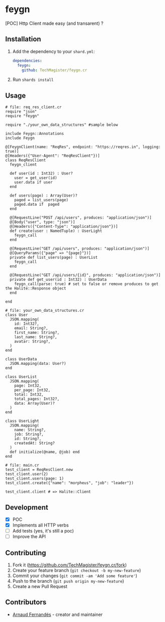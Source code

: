 # feygn

[POC] Http Client made easy (and transarent) ?

## Installation

1. Add the dependency to your `shard.yml`:

   ```yaml
   dependencies:
     feygn:
       github: TechMagister/feygn.cr
   ```

2. Run `shards install`

## Usage

```crystal
# file: req_res_client.cr
require "json"
require "feygn"

require "./your_own_data_structures" #sample below

include Feygn::Annotations
include Feygn

@[FeygnClient(name: "ReqRes", endpoint: "https://reqres.in", logging: true)]
@[Headers({"User-Agent": "ReqResClient"})]
class ReqResClient
  feygn_client
  
  def user(id : Int32) : User?
    user = get_user(id)
    user.data if user
  end
  
  def users(page) : Array(User)?
    paged = list_users(page)
    paged.data if  paged
  end
  
  @[RequestLine("POST /api/users", produces: "application/json")]
  @[Body("user", type: "json")]
  @[Headers({"Content-Type": "application/json"})]
  def create(user : NamedTuple) : UserLight
    feygn_call
  end
  
  @[RequestLine("GET /api/users", produces: "application/json")]
  @[QueryParams({"page" => "{page}"})]
  private def list_users(page) : UserList
    feygn_call
  end

  @[RequestLine("GET /api/users/{id}", produces: "application/json")]
  private def get_user(id : Int32) : UserData
    feygn_call(parse: true) # set to false or remove produces to get the Halite::Response object
  end
  
end
```

```crystal
# file: your_own_data_structures.cr
class User 
  JSON.mapping(
    id: Int32?,
    email: String?,
    first_name: String?,
    last_name: String?,
    avatar: String?,
  )
end

class UserData
  JSON.mapping(data: User?)  
end

class UserList
  JSON.mapping(
    page: Int32,
    per_page: Int32,
    total: Int32,
    total_pages: Int32?,
    data: Array(User)?
  )  
end

class UserLight
  JSON.mapping(
    name: String?,
    job: String?,
    id: String?,
    createdAt: String?
  )
  def initialize(@name, @job) end
end
```

```crystal
# file: main.cr
test_client = ReqResClient.new
test_client.user(2)
test_client.users(page: 1)
test_client.create({"name": "morpheus", "job": "leader"})

test_client.client # => Halite::Client

```

## Development

- [x] POC
- [x] Implements all HTTP verbs
- [ ] Add tests (yes, it's still a poc)
- [ ] Improve the API

## Contributing

1. Fork it (<https://github.com/TechMagister/feygn.cr/fork>)
2. Create your feature branch (`git checkout -b my-new-feature`)
3. Commit your changes (`git commit -am 'Add some feature'`)
4. Push to the branch (`git push origin my-new-feature`)
5. Create a new Pull Request

## Contributors

- [Arnaud Fernandés](https://github.com/TechMagister) - creator and maintainer
